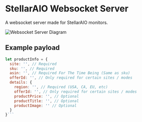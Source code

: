 # StellarAIO Websocket Server

A websocket server made for StellarAIO monitors.

![Websocket Server Diagram](https://downloads.intercomcdn.com/i/o/358650507/5736fe64720f4995529dfa68/ws-traffic.png)

## Example payload

```javascript
let productInfo = {
  site: '', // Required
  sku: '', // Required
  asin: '', // Required For The Time Being (Same as sku)
  offerId: '', // Only required for certain sites / modes
  details: {
    region: '', // Required (USA, CA, EU, etc)
    offerId: '', // Only required for certain sites / modes
    productPrice: '', // Optional
    productTitle: '', // Optional
    productImage: '' // Optional
  }
}```